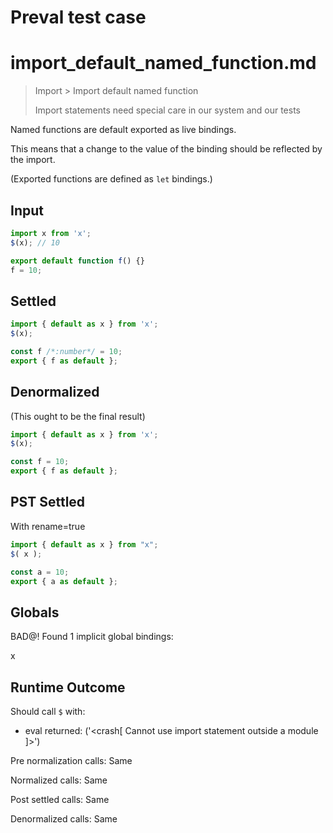 # Preval test case

# import_default_named_function.md

> Import > Import default named function
>
> Import statements need special care in our system and our tests

Named functions are default exported as live bindings.

This means that a change to the value of the binding should be reflected by the import.

(Exported functions are defined as `let` bindings.)

## Input

`````js filename=intro
import x from 'x';
$(x); // 10
`````

`````js filename=x
export default function f() {}
f = 10;
`````


## Settled


`````js filename=intro
import { default as x } from 'x';
$(x);
`````

`````js filename=x
const f /*:number*/ = 10;
export { f as default };
`````


## Denormalized
(This ought to be the final result)

`````js filename=intro
import { default as x } from 'x';
$(x);
`````

`````js filename=x
const f = 10;
export { f as default };
`````


## PST Settled
With rename=true

`````js filename=intro
import { default as x } from "x";
$( x );
`````

`````js filename=x
const a = 10;
export { a as default };
`````


## Globals


BAD@! Found 1 implicit global bindings:

x


## Runtime Outcome


Should call `$` with:
 - eval returned: ('<crash[ Cannot use import statement outside a module ]>')

Pre normalization calls: Same

Normalized calls: Same

Post settled calls: Same

Denormalized calls: Same
